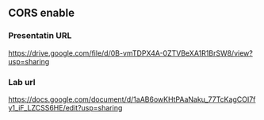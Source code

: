 ## CORS enable

### Presentatin URL
https://drive.google.com/file/d/0B-vmTDPX4A-0ZTVBeXA1R1BrSW8/view?usp=sharing
### Lab url
https://docs.google.com/document/d/1aAB6owKHtPAaNaku_77TcKagCOI7fy1_iF_LZCSS6HE/edit?usp=sharing
